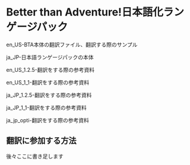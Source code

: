 # Better than Adventure!日本語化ランゲージパック
en_US-BTA本体の翻訳ファイル、翻訳する際のサンプル

ja_JP-日本語ランゲージパックの本体

en_US_1.2.5-翻訳をする際の参考資料

en_US_1_1-翻訳をする際の参考資料

ja_JP_1.2.5-翻訳をする際の参考資料

ja_JP_1_1-翻訳をする際の参考資料

ja_jp_opti-翻訳をする際の参考資料

## 翻訳に参加する方法
後々ここに書き足します
